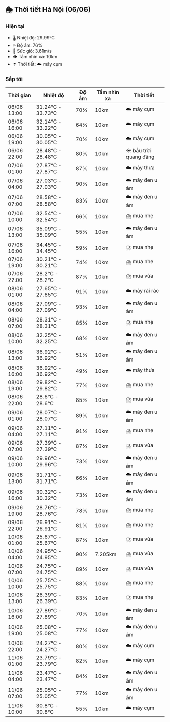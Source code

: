 ## 🌦️ Thời tiết Hà Nội (06/06)

### Hiện tại

- 🌡️ Nhiệt độ: 29.99℃
- 💦 Độ ẩm: 76%
- 💨 Sức gió: 3.61m/s
- 👁️ Tầm nhìn xa: 10km
- ☂️ Thời tiết: ☁️ mây cụm

### Sắp tới

| Thời gian | Nhiệt độ | Độ ẩm | Tầm nhìn xa | Thời tiết |
| --- | --- | --- | --- | --- |
| 06/06 13:00 | 31.24℃ - 33.73℃ | 70% | 10km | ☁️ mây cụm |
| 06/06 16:00 | 32.14℃ - 33.22℃ | 64% | 10km | ☁️ mây cụm |
| 06/06 19:00 | 30.05℃ - 30.05℃ | 70% | 10km | ☁️ mây cụm |
| 06/06 22:00 | 28.48℃ - 28.48℃ | 80% | 10km | ☀️ bầu trời quang đãng |
| 07/06 01:00 | 27.87℃ - 27.87℃ | 87% | 10km | ☁️ mây thưa |
| 07/06 04:00 | 27.03℃ - 27.03℃ | 90% | 10km | ☁️ mây đen u ám |
| 07/06 07:00 | 28.58℃ - 28.58℃ | 83% | 10km | ☁️ mây đen u ám |
| 07/06 10:00 | 32.54℃ - 32.54℃ | 66% | 10km | ⛈️ mưa nhẹ |
| 07/06 13:00 | 35.09℃ - 35.09℃ | 55% | 10km | ☁️ mây đen u ám |
| 07/06 16:00 | 34.45℃ - 34.45℃ | 59% | 10km | ⛈️ mưa nhẹ |
| 07/06 19:00 | 30.21℃ - 30.21℃ | 74% | 10km | ⛈️ mưa nhẹ |
| 07/06 22:00 | 28.2℃ - 28.2℃ | 87% | 10km | ⛈️ mưa vừa |
| 08/06 01:00 | 27.65℃ - 27.65℃ | 91% | 10km | ☁️ mây rải rác |
| 08/06 04:00 | 27.09℃ - 27.09℃ | 93% | 10km | ☁️ mây đen u ám |
| 08/06 07:00 | 28.31℃ - 28.31℃ | 85% | 10km | ⛈️ mưa nhẹ |
| 08/06 10:00 | 32.25℃ - 32.25℃ | 68% | 10km | ☁️ mây đen u ám |
| 08/06 13:00 | 36.92℃ - 36.92℃ | 51% | 10km | ☁️ mây đen u ám |
| 08/06 16:00 | 36.92℃ - 36.92℃ | 49% | 10km | ☁️ mây thưa |
| 08/06 19:00 | 29.82℃ - 29.82℃ | 77% | 10km | ⛈️ mưa nhẹ |
| 08/06 22:00 | 28.6℃ - 28.6℃ | 85% | 10km | ⛈️ mưa vừa |
| 09/06 01:00 | 28.07℃ - 28.07℃ | 89% | 10km | ☁️ mây đen u ám |
| 09/06 04:00 | 27.11℃ - 27.11℃ | 91% | 10km | ⛈️ mưa nhẹ |
| 09/06 07:00 | 27.39℃ - 27.39℃ | 87% | 10km | ⛈️ mưa vừa |
| 09/06 10:00 | 29.96℃ - 29.96℃ | 73% | 10km | ☁️ mây đen u ám |
| 09/06 13:00 | 31.71℃ - 31.71℃ | 66% | 10km | ☁️ mây đen u ám |
| 09/06 16:00 | 30.32℃ - 30.32℃ | 73% | 10km | ☁️ mây đen u ám |
| 09/06 19:00 | 28.76℃ - 28.76℃ | 78% | 10km | ⛈️ mưa nhẹ |
| 09/06 22:00 | 26.91℃ - 26.91℃ | 81% | 10km | ⛈️ mưa nhẹ |
| 10/06 01:00 | 25.67℃ - 25.67℃ | 87% | 10km | ⛈️ mưa vừa |
| 10/06 04:00 | 24.95℃ - 24.95℃ | 90% | 7.205km | ⛈️ mưa vừa |
| 10/06 07:00 | 24.75℃ - 24.75℃ | 89% | 10km | ⛈️ mưa vừa |
| 10/06 10:00 | 25.75℃ - 25.75℃ | 88% | 10km | ⛈️ mưa nhẹ |
| 10/06 13:00 | 26.39℃ - 26.39℃ | 83% | 10km | ⛈️ mưa nhẹ |
| 10/06 16:00 | 27.89℃ - 27.89℃ | 70% | 10km | ☁️ mây đen u ám |
| 10/06 19:00 | 25.08℃ - 25.08℃ | 77% | 10km | ☁️ mây đen u ám |
| 10/06 22:00 | 24.27℃ - 24.27℃ | 80% | 10km | ☁️ mây cụm |
| 11/06 01:00 | 23.79℃ - 23.79℃ | 82% | 10km | ☁️ mây cụm |
| 11/06 04:00 | 23.47℃ - 23.47℃ | 84% | 10km | ☁️ mây đen u ám |
| 11/06 07:00 | 25.05℃ - 25.05℃ | 77% | 10km | ☁️ mây đen u ám |
| 11/06 10:00 | 30.8℃ - 30.8℃ | 55% | 10km | ☁️ mây cụm |
